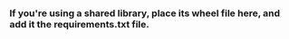 ### If you're using a shared library, place its wheel file here, and add it the requirements.txt file.